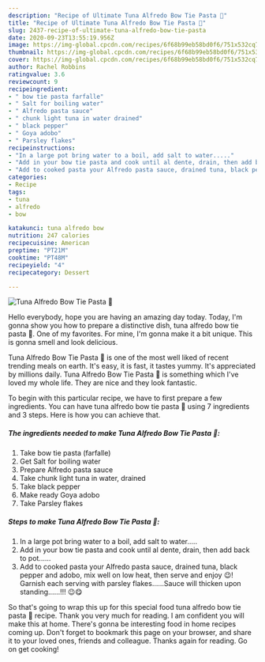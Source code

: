 ```yaml
---
description: "Recipe of Ultimate Tuna Alfredo Bow Tie Pasta 🍝"
title: "Recipe of Ultimate Tuna Alfredo Bow Tie Pasta 🍝"
slug: 2437-recipe-of-ultimate-tuna-alfredo-bow-tie-pasta
date: 2020-09-23T13:55:19.956Z
image: https://img-global.cpcdn.com/recipes/6f68b99eb58bd0f6/751x532cq70/tuna-alfredo-bow-tie-pasta-🍝-recipe-main-photo.jpg
thumbnail: https://img-global.cpcdn.com/recipes/6f68b99eb58bd0f6/751x532cq70/tuna-alfredo-bow-tie-pasta-🍝-recipe-main-photo.jpg
cover: https://img-global.cpcdn.com/recipes/6f68b99eb58bd0f6/751x532cq70/tuna-alfredo-bow-tie-pasta-🍝-recipe-main-photo.jpg
author: Rachel Robbins
ratingvalue: 3.6
reviewcount: 9
recipeingredient:
- " bow tie pasta farfalle"
- " Salt for boiling water"
- " Alfredo pasta sauce"
- " chunk light tuna in water drained"
- " black pepper"
- " Goya adobo"
- " Parsley flakes"
recipeinstructions:
- "In a large pot bring water to a boil, add salt to water....."
- "Add in your bow tie pasta and cook until al dente, drain, then add back to pot......"
- "Add to cooked pasta your Alfredo pasta sauce, drained tuna, black pepper and adobo, mix well on low heat, then serve and enjoy 😉! Garnish each serving with parsley flakes......Sauce will thicken upon standing......!!! 😉😋"
categories:
- Recipe
tags:
- tuna
- alfredo
- bow

katakunci: tuna alfredo bow 
nutrition: 247 calories
recipecuisine: American
preptime: "PT21M"
cooktime: "PT48M"
recipeyield: "4"
recipecategory: Dessert

---
```



![Tuna Alfredo Bow Tie Pasta 🍝](https://img-global.cpcdn.com/recipes/6f68b99eb58bd0f6/751x532cq70/tuna-alfredo-bow-tie-pasta-🍝-recipe-main-photo.jpg)

Hello everybody, hope you are having an amazing day today. Today, I'm gonna show you how to prepare a distinctive dish, tuna alfredo bow tie pasta 🍝. One of my favorites. For mine, I'm gonna make it a bit unique. This is gonna smell and look delicious.

Tuna Alfredo Bow Tie Pasta 🍝 is one of the most well liked of recent trending meals on earth. It's easy, it is fast, it tastes yummy. It's appreciated by millions daily. Tuna Alfredo Bow Tie Pasta 🍝 is something which I've loved my whole life. They are nice and they look fantastic.




To begin with this particular recipe, we have to first prepare a few ingredients. You can have tuna alfredo bow tie pasta 🍝 using 7 ingredients and 3 steps. Here is how you can achieve that.

<!--inarticleads1-->

##### The ingredients needed to make Tuna Alfredo Bow Tie Pasta 🍝:

1. Take  bow tie pasta (farfalle)
1. Get  Salt for boiling water
1. Prepare  Alfredo pasta sauce
1. Take  chunk light tuna in water, drained
1. Take  black pepper
1. Make ready  Goya adobo
1. Take  Parsley flakes




<!--inarticleads2-->

##### Steps to make Tuna Alfredo Bow Tie Pasta 🍝:

1. In a large pot bring water to a boil, add salt to water.....
1. Add in your bow tie pasta and cook until al dente, drain, then add back to pot......
1. Add to cooked pasta your Alfredo pasta sauce, drained tuna, black pepper and adobo, mix well on low heat, then serve and enjoy 😉! Garnish each serving with parsley flakes......Sauce will thicken upon standing......!!! 😉😋




So that's going to wrap this up for this special food tuna alfredo bow tie pasta 🍝 recipe. Thank you very much for reading. I am confident you will make this at home. There's gonna be interesting food in home recipes coming up. Don't forget to bookmark this page on your browser, and share it to your loved ones, friends and colleague. Thanks again for reading. Go on get cooking!
